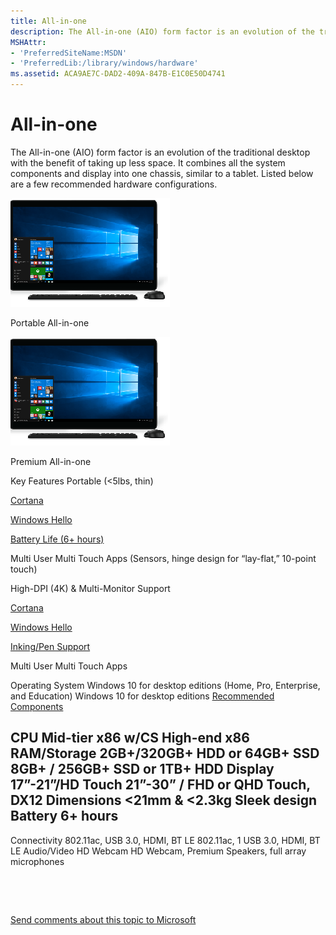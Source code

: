 ```yaml
---
title: All-in-one
description: The All-in-one (AIO) form factor is an evolution of the traditional desktop with the benefit of taking up less space. It combines all the system components and display into one chassis, similar to a tablet.
MSHAttr:
- 'PreferredSiteName:MSDN'
- 'PreferredLib:/library/windows/hardware'
ms.assetid: ACA9AE7C-DAD2-409A-847B-E1C0E50D4741
---
```


# All-in-one


The All-in-one (AIO) form factor is an evolution of the traditional desktop with the benefit of taking up less space. It combines all the system components and display into one chassis, similar to a tablet. Listed below are a few recommended hardware configurations.

![](images/desktop-aio-value.png)

Portable All-in-one

![](images/desktop-aio-value.png)

Premium All-in-one

Key Features
Portable (&lt;5lbs, thin)

[Cortana](../device-experiences/cortana.md)

[Windows Hello](../device-experiences/windows-hello.md)

[Battery Life (6+ hours)](../component-guidelines/battery.md)

Multi User Multi Touch Apps (Sensors, hinge design for “lay-flat,” 10-point touch)

High-DPI (4K) & Multi-Monitor Support

[Cortana](../device-experiences/cortana.md)

[Windows Hello](../device-experiences/windows-hello.md)

[Inking/Pen Support](../component-guidelines/pen-devices.md)

Multi User Multi Touch Apps

Operating System
Windows 10 for desktop editions (Home, Pro, Enterprise, and Education)
Windows 10 for desktop editions
[Recommended Components](../component-guidelines/index.md)

CPU
Mid-tier x86 w/CS
High-end x86
RAM/Storage
2GB+/320GB+ HDD or 64GB+ SSD
8GB+ / 256GB+ SSD or 1TB+ HDD
Display
17”-21”/HD Touch
21”-30” / FHD or QHD Touch, DX12
Dimensions
&lt;21mm & &lt;2.3kg
Sleek design
Battery
6+ hours
-
Connectivity
802.11ac, USB 3.0, HDMI, BT LE
802.11ac, 1 USB 3.0, HDMI, BT LE
Audio/Video
HD Webcam
HD Webcam, Premium Speakers, full array microphones
 

 

 

[Send comments about this topic to Microsoft](mailto:wsddocfb@microsoft.com?subject=Documentation%20feedback%20%5Bp_WEG_Hardware\p_weg_hardware%5D:%20All-in-one%20%20RELEASE:%20%285/9/2016%29&body=%0A%0APRIVACY%20STATEMENT%0A%0AWe%20use%20your%20feedback%20to%20improve%20the%20documentation.%20We%20don't%20use%20your%20email%20address%20for%20any%20other%20purpose,%20and%20we'll%20remove%20your%20email%20address%20from%20our%20system%20after%20the%20issue%20that%20you're%20reporting%20is%20fixed.%20While%20we're%20working%20to%20fix%20this%20issue,%20we%20might%20send%20you%20an%20email%20message%20to%20ask%20for%20more%20info.%20Later,%20we%20might%20also%20send%20you%20an%20email%20message%20to%20let%20you%20know%20that%20we've%20addressed%20your%20feedback.%0A%0AFor%20more%20info%20about%20Microsoft's%20privacy%20policy,%20see%20http://privacy.microsoft.com/default.aspx. "Send comments about this topic to Microsoft")




